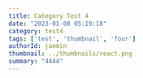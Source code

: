 ```yaml
---
title: Category Test 4
date: "2023-01-08 05:19:18"
category: test4
tags: ['test', 'thumbnail', 'four']
authorId: jaemin
thumbnail: ../thumbnails/react.png
summary: "4444"
---
```


